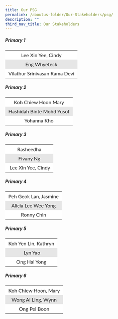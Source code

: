```yaml
---
title: Our PSG
permalink: /aboutus-folder/Our-Stakeholders/psg/
description: ""
third_nav_title: Our Stakeholders
---
```

##### Primary 1
<table style="box-sizing: inherit; border-collapse: collapse; border-spacing: 0px; width: 776.333px; max-width: 100%; color: rgb(34, 34, 34); font-family: Lato, sans-serif; font-size: 16px; font-style: normal; font-variant-ligatures: normal; font-variant-caps: normal; font-weight: 400; letter-spacing: normal; orphans: 2; text-align: start; text-transform: none; white-space: normal; widows: 2; word-spacing: 0px; -webkit-text-stroke-width: 0px; text-decoration-thickness: initial; text-decoration-style: initial; text-decoration-color: initial;"><tbody style="box-sizing: inherit;"><tr style="box-sizing: inherit; background: rgb(255, 255, 255);"><td class="has-text-align-center" data-align="center" style="box-sizing: inherit; padding: 5px 10px; text-align: center;">Lee Xin Yee, Cindy</td></tr><tr style="box-sizing: inherit; background: rgb(230, 230, 230);"><td class="has-text-align-center" data-align="center" style="box-sizing: inherit; padding: 5px 10px; text-align: center;">Eng Whyeteck</td></tr><tr style="box-sizing: inherit; background: rgb(255, 255, 255);"><td class="has-text-align-center" data-align="center" style="box-sizing: inherit; padding: 5px 10px; text-align: center;">Vilathur Srinivasan Rama Devi</td></tr></tbody></table>

##### Primary 2
<table style="box-sizing: inherit; border-collapse: collapse; border-spacing: 0px; width: 776.333px; max-width: 100%; color: rgb(34, 34, 34); font-family: Lato, sans-serif; font-size: 16px; font-style: normal; font-variant-ligatures: normal; font-variant-caps: normal; font-weight: 400; letter-spacing: normal; orphans: 2; text-align: start; text-transform: none; white-space: normal; widows: 2; word-spacing: 0px; -webkit-text-stroke-width: 0px; text-decoration-thickness: initial; text-decoration-style: initial; text-decoration-color: initial;"><tbody style="box-sizing: inherit;"><tr style="box-sizing: inherit; background: rgb(255, 255, 255);"><td class="has-text-align-center" data-align="center" style="box-sizing: inherit; padding: 5px 10px; text-align: center;">Koh Chiew Hoon Mary</td></tr><tr style="box-sizing: inherit; background: rgb(230, 230, 230);"><td class="has-text-align-center" data-align="center" style="box-sizing: inherit; padding: 5px 10px; text-align: center;">Hashidah Binte Mohd Yusof</td></tr><tr style="box-sizing: inherit; background: rgb(255, 255, 255);"><td class="has-text-align-center" data-align="center" style="box-sizing: inherit; padding: 5px 10px; text-align: center;">Yohanna Kho</td></tr></tbody></table>

##### Primary 3
<table style="box-sizing: inherit; border-collapse: collapse; border-spacing: 0px; width: 776.333px; max-width: 100%; color: rgb(34, 34, 34); font-family: Lato, sans-serif; font-size: 16px; font-style: normal; font-variant-ligatures: normal; font-variant-caps: normal; font-weight: 400; letter-spacing: normal; orphans: 2; text-align: start; text-transform: none; white-space: normal; widows: 2; word-spacing: 0px; -webkit-text-stroke-width: 0px; text-decoration-thickness: initial; text-decoration-style: initial; text-decoration-color: initial;"><tbody style="box-sizing: inherit;"><tr style="box-sizing: inherit; background: rgb(255, 255, 255);"><td class="has-text-align-center" data-align="center" style="box-sizing: inherit; padding: 5px 10px; text-align: center;">Rasheedha</td></tr><tr style="box-sizing: inherit; background: rgb(230, 230, 230);"><td class="has-text-align-center" data-align="center" style="box-sizing: inherit; padding: 5px 10px; text-align: center;">Fivany Ng</td></tr><tr style="box-sizing: inherit; background: rgb(255, 255, 255);"><td class="has-text-align-center" data-align="center" style="box-sizing: inherit; padding: 5px 10px; text-align: center;"> Lee Xin Yee, Cindy</td></tr></tbody></table>

##### Primary 4
<table style="box-sizing: inherit; border-collapse: collapse; border-spacing: 0px; width: 776.333px; max-width: 100%; color: rgb(34, 34, 34); font-family: Lato, sans-serif; font-size: 16px; font-style: normal; font-variant-ligatures: normal; font-variant-caps: normal; font-weight: 400; letter-spacing: normal; orphans: 2; text-align: start; text-transform: none; white-space: normal; widows: 2; word-spacing: 0px; -webkit-text-stroke-width: 0px; text-decoration-thickness: initial; text-decoration-style: initial; text-decoration-color: initial;"><tbody style="box-sizing: inherit;"><tr style="box-sizing: inherit; background: rgb(255, 255, 255);"><td class="has-text-align-center" data-align="center" style="box-sizing: inherit; padding: 5px 10px; text-align: center;">Peh Geok Lan, Jasmine</td></tr><tr style="box-sizing: inherit; background: rgb(230, 230, 230);"><td class="has-text-align-center" data-align="center" style="box-sizing: inherit; padding: 5px 10px; text-align: center;">Alicia Lee Wee Yong</td></tr><tr style="box-sizing: inherit; background: rgb(255, 255, 255);"><td class="has-text-align-center" data-align="center" style="box-sizing: inherit; padding: 5px 10px; text-align: center;">Ronny Chin</td></tr></tbody></table>

##### Primary 5
<table style="box-sizing: inherit; border-collapse: collapse; border-spacing: 0px; width: 776.333px; max-width: 100%; color: rgb(34, 34, 34); font-family: Lato, sans-serif; font-size: 16px; font-style: normal; font-variant-ligatures: normal; font-variant-caps: normal; font-weight: 400; letter-spacing: normal; orphans: 2; text-align: start; text-transform: none; white-space: normal; widows: 2; word-spacing: 0px; -webkit-text-stroke-width: 0px; text-decoration-thickness: initial; text-decoration-style: initial; text-decoration-color: initial;"><tbody style="box-sizing: inherit;"><tr style="box-sizing: inherit; background: rgb(255, 255, 255);"><td class="has-text-align-center" data-align="center" style="box-sizing: inherit; padding: 5px 10px; text-align: center;">Koh Yen Lin, Kathryn</td></tr><tr style="box-sizing: inherit; background: rgb(230, 230, 230);"><td class="has-text-align-center" data-align="center" style="box-sizing: inherit; padding: 5px 10px; text-align: center;"> Lyn Yao</td></tr><tr style="box-sizing: inherit; background: rgb(255, 255, 255);"><td class="has-text-align-center" data-align="center" style="box-sizing: inherit; padding: 5px 10px; text-align: center;">Ong Hai Yong</td></tr></tbody></table>

##### Primary 6
<table style="box-sizing: inherit; border-collapse: collapse; border-spacing: 0px; width: 776.333px; max-width: 100%; color: rgb(34, 34, 34); font-family: Lato, sans-serif; font-size: 16px; font-style: normal; font-variant-ligatures: normal; font-variant-caps: normal; font-weight: 400; letter-spacing: normal; orphans: 2; text-align: start; text-transform: none; white-space: normal; widows: 2; word-spacing: 0px; -webkit-text-stroke-width: 0px; text-decoration-thickness: initial; text-decoration-style: initial; text-decoration-color: initial;"><tbody style="box-sizing: inherit;"><tr style="box-sizing: inherit; background: rgb(255, 255, 255);"><td class="has-text-align-center" data-align="center" style="box-sizing: inherit; padding: 5px 10px; text-align: center;">Koh Chiew Hoon, Mary</td></tr><tr style="box-sizing: inherit; background: rgb(230, 230, 230);"><td class="has-text-align-center" data-align="center" style="box-sizing: inherit; padding: 5px 10px; text-align: center;">Wong Ai Ling, Wynn</td></tr><tr style="box-sizing: inherit; background: rgb(255, 255, 255);"><td class="has-text-align-center" data-align="center" style="box-sizing: inherit; padding: 5px 10px; text-align: center;">Ong Pei Boon</td></tr></tbody></table>